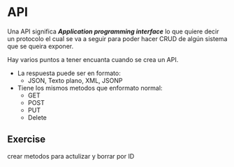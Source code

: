 # API

Una API significa **_Application programming interface_** lo que quiere decir un protocolo
el cual se va a seguir para poder hacer CRUD de algún sistema que se queira exponer.

Hay varios puntos a tener encuanta cuando se crea un API.

- La respuesta puede ser en formato:
  - JSON, Texto plano, XML, JSONP
- Tiene los mismos metodos que enformato normal:
  - GET
  - POST
  - PUT
  - Delete

## Exercise

crear metodos para actulizar y borrar por ID
